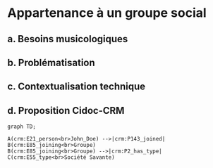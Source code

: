# Appartenance à un groupe social

## a. Besoins musicologiques

## b. Problématisation

## c. Contextualisation technique

## d. Proposition Cidoc-CRM

```mermaid
graph TD;

A(crm:E21_person<br>John_Doe) -->|crm:P143_joined| B(crm:E85_joining<br>Groupe)
B(crm:E85_joining<br>Groupe) -->|crm:P2_has_type| C(crm:E55_type<br>Société Savante)

```
